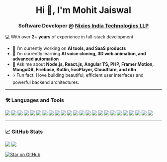 <h1 align="center">Hi 👋, I'm Mohit Jaiswal</h1>
<h3 align="center">Software Developer @ <a href="http://nixiesindia.com/" target="_blank">Nixies India Technologies LLP</a></h3>

<p align="left">💻 With over <strong>2+ years</strong> of experience in full-stack development</p>

- 🔭 I’m currently working on **AI tools, and SaaS products**
- 🌱 I’m currently learning **AI voice cloning, 3D web animation, and advanced automation**
- 💬 Ask me about **Node.js, React.js, Angular TS, PHP, Framer Motion, MongoDB, Firebase, Kotlin, ExoPlayer, Cloudflare, and n8n**
- ⚡ Fun fact: I love building beautiful, efficient user interfaces and powerful backend architectures.

---

### 🛠️ Languages and Tools

<p align="left">
  <img src="https://img.shields.io/badge/React-20232A?style=for-the-badge&logo=react&logoColor=61DAFB"/>
  <img src="https://img.shields.io/badge/Angular-DD0031?style=for-the-badge&logo=angular&logoColor=white"/>
<img src="https://img.shields.io/badge/TypeScript-3178C6?style=for-the-badge&logo=typescript&logoColor=white"/>
<img src="https://img.shields.io/badge/PHP-777BB4?style=for-the-badge&logo=php&logoColor=white"/>
<img src="https://img.shields.io/badge/Framer--Motion-EF008F?style=for-the-badge&logo=framer&logoColor=white"/>
<img src="https://img.shields.io/badge/C-A8B9CC?style=for-the-badge&logo=c&logoColor=white"/>
<img src="https://img.shields.io/badge/C++-00599C?style=for-the-badge&logo=c%2B%2B&logoColor=white"/>
<img src="https://img.shields.io/badge/CSS3-1572B6?style=for-the-badge&logo=css3&logoColor=white"/>
<img src="https://img.shields.io/badge/HTML5-E34F26?style=for-the-badge&logo=html5&logoColor=white"/>
<img src="https://img.shields.io/badge/Bootstrap-7952B3?style=for-the-badge&logo=bootstrap&logoColor=white"/>
<img src="https://img.shields.io/badge/jQuery-0769AD?style=for-the-badge&logo=jquery&logoColor=white"/>
<img src="https://img.shields.io/badge/Express.js-000000?style=for-the-badge&logo=express&logoColor=white"/>
<img src="https://img.shields.io/badge/NPM-CB3837?style=for-the-badge&logo=npm&logoColor=white"/>
<img src="https://img.shields.io/badge/Figma-F24E1E?style=for-the-badge&logo=figma&logoColor=white"/>
<img src="https://img.shields.io/badge/Canva-00C4CC?style=for-the-badge&logo=canva&logoColor=white"/>
<img src="https://img.shields.io/badge/MySQL-4479A1?style=for-the-badge&logo=mysql&logoColor=white"/>
<img src="https://img.shields.io/badge/SQLite-003B57?style=for-the-badge&logo=sqlite&logoColor=white"/>
  <img src="https://img.shields.io/badge/MongoDB-4EA94B?style=for-the-badge&logo=mongodb&logoColor=white"/>
  <img src="https://img.shields.io/badge/Node.js-339933?style=for-the-badge&logo=nodedotjs&logoColor=white"/>
  <img src="https://img.shields.io/badge/Kotlin-7F52FF?style=for-the-badge&logo=kotlin&logoColor=white"/>
  <img src="https://img.shields.io/badge/Firebase-FFCA28?style=for-the-badge&logo=firebase&logoColor=black"/>
  <img src="https://img.shields.io/badge/ExoPlayer-FF5722?style=for-the-badge&logo=google-play&logoColor=white"/>
  <img src="https://img.shields.io/badge/Tailwind_CSS-38B2AC?style=for-the-badge&logo=tailwind-css&logoColor=white"/>
  <img src="https://img.shields.io/badge/n8n-A72323?style=for-the-badge&logo=n8n&logoColor=white"/>
</p>

---

### 📈 GitHub Stats

<p align="left">
  <img src="https://github-readme-stats.vercel.app/api?username=mohitjai123&show_icons=true&theme=radical" />
  <img src="https://github-readme-stats.vercel.app/api/top-langs/?username=mohitjai123&layout=compact&theme=radical" />
</p>

[![Star on GitHub](https://img.shields.io/github/stars/mohitjai123/mohitjai123?style=social)](https://github.com/mohitjai123/mohitjai123)

